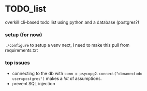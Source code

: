 # TODO_list
overkill cli-based todo list using python and a database (postgres?)

### setup (for now)
`./configure` to setup a venv
next, I need to make this pull from requirements.txt

### top issues
* connecting to the db with `conn = psycopg2.connect("dbname=todo user=postgres")` makes a *lot* of assumptions.
* prevent SQL injection